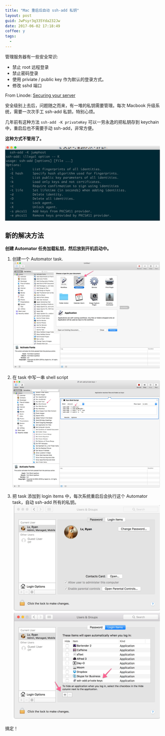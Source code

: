 ```yaml
---
title: "Mac 重启后自动 ssh-add 私钥"
layout: post
guid: JwPsyr3q335Yda232Jw
date: 2017-06-02 17:18:49
coffee: y
tags:
  - 
---
```


管理服务器有一些安全常识:

- 禁止 root 远程登录
- 禁止密码登录
- 使用 priviate / public key 作为默认的登录方式。
- 修改 sshd 端口

From Linode: [Securing your server](https://www.linode.com/docs/security/securing-your-server)

安全级别上去后，问题随之而来，有一堆的私钥需要管理。每次 Macbook 升级系统，需要一次次手工 ssh-add 私钥，特别心烦。


几年前有这种方法 `ssh-add -K privateKey` 可以一劳永逸的把私钥存到 keychain 中，重启后也不需要手动 ssh-add，非常方便。

**这种方式不管用了。**

![](/media/files/2017/2017-06-02-ssh-add.jpeg)


## 新的解决方法

**创建 Automator 任务加载私钥，然后放到开机启动中。**

1. 创建一个 Automator task.
		![](/media/files/2017/2017-06-02-step1.jpeg)

2. 在 task 中写一串 shell script
		![](/media/files/2017/2017-06-02-step2.jpeg)

3. 把 task 添加到 login items 中，每次系统重启后会执行这个 Automator task，自动 ssh-add 所有的私钥。
		![](/media/files/2017/2017-06-02-step3.jpeg)
		![](/media/files/2017/2017-06-02-step4.jpeg)


搞定！


